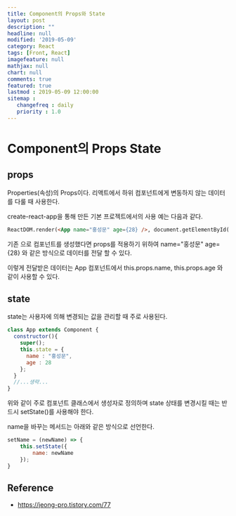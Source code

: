 ```yaml
---
title: Component의 Props와 State
layout: post
description: ""
headline: null
modified: '2019-05-09'
category: React
tags: [Front, React]
imagefeature: null
mathjax: null
chart: null
comments: true
featured: true
lastmod : 2019-05-09 12:00:00
sitemap :  
   changefreq : daily
   priority : 1.0
---
```

  
# Component의 Props State

## props  
  
Properties(속성)의 Props이다. 리액트에서 하위 컴포넌트에게 변동하지 않는 데이터를 다룰 때 사용한다.  
  
create-react-app을 통해 만든 기본 프로젝트에서의 사용 예는 다음과 같다.  
  
```html
ReactDOM.render(<App name="홍성문" age={28} />, document.getElementById('root'));  
```  
  
기존 <App /> 으로 컴포넌트를 생성했다면 props를 적용하기 위하여 name="홍성문" age={28} 와 같은 방식으로 데이터를 전달 할 수 있다.  
    
이렇게 전달받은 데이터는 App 컴포넌트에서 this.props.name, this.props.age 와 같이 사용할 수 있다.  
  
## state  
  
state는 사용자에 의해 변경되는 값을 관리할 때 주로 사용된다.  
  
```javascript
class App extends Component {
  constructor(){
    super();
    this.state = {
      name : "홍성문",
      age : 28
    };
  }
  //...생략...
}
```  
  
위와 같이 주로 컴포넌트 클래스에서 생성자로 정의하며 state 상태를 변경시킬 때는 반드시 setState()를 사용해야 한다. 
  
name을 바꾸는 메서드는 아래와 같은 방식으로 선언한다.
  
```javascript
setName = (newName) => {
	this.setState({
		name: newName
	});
}
```  
  

## Reference  
- https://jeong-pro.tistory.com/77